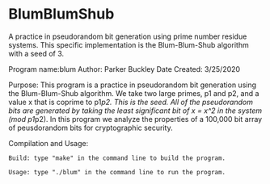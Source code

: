 # BlumBlumShub
A practice in pseudorandom bit generation using prime number residue systems. This specific implementation is the Blum-Blum-Shub algorithm with a seed of 3.

Program name:blum
Author: Parker Buckley
Date Created: 3/25/2020

Purpose: This program is a practice in pseudorandom bit generation using the Blum-Blum-Shub algorithm.
	 We take two large primes, p1 and p2,  and a value x that is coprime to p1*p2. This is the seed.
	 All of the pseudorandom bits are generated by taking the least significant bit of x = x^2 in the system
	 (mod p1*p2). In this program we analyze the properties of a 100,000 bit array of peusdorandom bits for cryptographic
	 security.

Compilation and Usage:

	Build: type "make" in the command line to build the program.

	Usage: type "./blum" in the command line to run the program.

